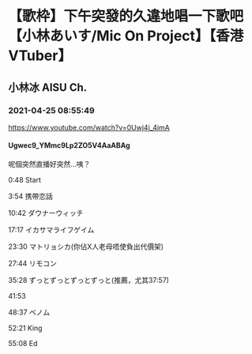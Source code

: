 # 【歌枠】下午突發的久違地唱一下歌吧【小林あいす/Mic On Project】【香港VTuber】

## 小林冰 AISU Ch. 

### 2021-04-25 08:55:49

https://www.youtube.com/watch?v=0Uwj4j_4imA

#### Ugwec9_YMmc9Lp2ZO5V4AaABAg

呢個突然直播好突然…咦？



0:48 Start

3:54 携帶恋話

10:42 ダウナーウィッチ

17:17 イカサマライフゲイム

23:30 マトリョシカ(你佔X人老母唔使負出代價架) 

27:44 リモコン

35:28 ずっとずっとずっとずっと(推薦，尤其37:57) 

41:53 

48:37 ベノム

52:21 King

55:08 Ed

